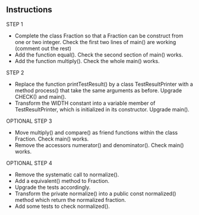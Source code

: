 
## Instructions

STEP 1
- Complete the class Fraction so that a Fraction can be construct from one or two integer.
  Check the first two lines of main() are working (comment out the rest)
- Add the function equal().
  Check the second section of main() works.
- Add the function multiply().
  Check the whole main() works.

STEP 2
- Replace the function printTestResult() by a class TestResultPrinter
  with a method process() that take the same arguments as before.
  Upgrade CHECK() and main().
- Transform the WIDTH constant into a variable member of TestResultPrinter,
  which is initialized in its constructor.
  Upgrade main().

OPTIONAL STEP 3
- Move multiply() and compare() as friend functions within the class Fraction.
  Check main() works.
- Remove the accessors numerator() and denominator().
  Check main() works.

OPTIONAL STEP 4
- Remove the systematic call to normalize().
- Add a equivalent() method to Fraction.
- Upgrade the tests accordingly.
- Transform the private normalize() into a public const normalized() method
  which return the normalized fraction.
- Add some tests to check normalized().
